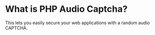 What is PHP Audio Captcha?
======================
This lets you easily secure your web applications with a random audio CAPTCHA.
